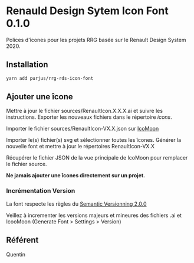 # Renauld Design Sytem Icon Font 0.1.0

Polices d'îcones pour les projets RRG basée sur le Renault Design System 2020.

## Installation

```sh
yarn add purjus/rrg-rds-icon-font
```

## Ajouter une îcone

Mettre à jour le fichier sources/RenaultIcon.X.X.X.ai et suivre les instructions. Exporter les nouveaux fichiers dans le répertoire *icons*.

Importer le fichier sources/RenaultIcon-VX.X.json sur [IcoMoon](https://icomoon.io/)

Importer le(s) fichier(s) svg et sélectionner toutes les îcones. Générer la nouvelle font et mettre à jour le répertoires RenaultIcon-VX.X

Récupérer le fichier JSON de la vue principale de IcoMoon pour remplacer le fichier source.

**Ne jamais ajouter une îcones directement sur un projet.**

### Incrémentation Version

La font respecte les règles du [Semantic Versionning 2.0.0](https://semver.org/)

Veillez à incrementer les versions majeurs et mineures des fichiers .ai et IcooMoon (Generate Font > Settings > Version)

## Référent

Quentin
